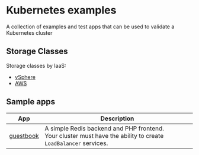 # Kubernetes examples

A collection of examples and test apps that can be used to validate a Kubernetes cluster

## Storage Classes

Storage classes by IaaS:

+ [vSphere](./storageclass/vsphere.yml)
+ [AWS](./storageclass/aws.yml)

## Sample apps

| App | Description |
|---|---|
| [guestbook](./guestbook/) | A simple Redis backend and PHP frontend.<br>Your cluster must have the ability to create `LoadBalancer` services. |
